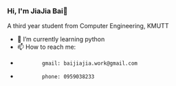 ### Hi, I'm JiaJia Bai👋

A third year student from Computer Engineering, KMUTT
- 🌱 I’m currently learning python
- 📫 How to reach me: 
-             gmail: baijiajia.work@gmail.com
-             phone: 0959038233
<!--
**jiabbai/jiabbai** is a ✨ _special_ ✨ repository because its `README.md` (this file) appears on your GitHub profile.

Here are some ideas to get you started:

- 🔭 I’m currently working on ...
- 🌱 I’m currently learning ...
- 👯 I’m looking to collaborate on ...
- 🤔 I’m looking for help with ...
- 💬 Ask me about ...
- 📫 How to reach me: ...
- 😄 Pronouns: ...
- ⚡ Fun fact: ...
-->
